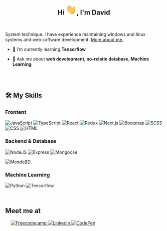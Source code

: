 <section>
<div align="center">
  <h1 align="center">Hi <img width="35" src="https://github.com/1999AZZAR/1999AZZAR/blob/main/resources/img/waving.gif">, I'm David</h1>
</div>

&emsp;
<div
  <h2 align="left">System technique. I have experience maintaining windows and linux systems and web software development.</h2>
  <a href="https://main--imaginative-clafoutis-b4c6c7.netlify.app/">More about me.</a>

<!--
- 🔭 I’m currently working on [Mentor Bot](https://mentor.love/) for CYF Products. 

- 📚 I'm also doing the [Immersive Engineering Course](https://github.com/CodeYourFuture/immersive-go-course), a program aimed at Site Reliability Engineering designed by CodeYourFuture in partnership with [Slack](https://slack.com/).
-->

- 🌱 I’m currently learning **Tensorflow**

- 💬 Ask me about **web development, no-relatio database, Machine Learning**
</div>
</section>
  
<br /><br />

<section>

## 🛠️ My Skills
### Frontent
![JavaScript](https://img.shields.io/badge/-JavaScript-111?&logo=JavaScript)
![TypeScript](https://img.shields.io/badge/-TypeScript-111?&logo=TypeScript&logoColor=007ACC)
![React](https://img.shields.io/badge/-React-111?&logo=React)
![Redux](https://img.shields.io/badge/-Redux-111?&logo=Redux)
![Next.js](https://img.shields.io/badge/-Next.js-111?&logo=Next.js)
![Bootstrap](https://img.shields.io/badge/-Bootstrap-111?&logo=Bootstrap)
![SCSS](https://img.shields.io/badge/-Tailwind-111?&logo=Tailwind)
![CSS](https://img.shields.io/badge/-CSS-111?&logo=CSS3)
![HTML](https://img.shields.io/badge/-HTML-111?&logo=HTML5)
<!--
![GraphQL](https://img.shields.io/badge/-GraphQL-111?&logo=GraphQL)
![Python](https://img.shields.io/badge/-Python-111?&logo=Python)
-->
### Backend & Database
![NodeJS](https://img.shields.io/badge/-NodeJS-111?&logo=NodeJS)
![Express](https://img.shields.io/badge/-Express-111?&logo=Express)
![Mongoose](https://img.shields.io/badge/-Mongoose-111?&logo=Mongoose)
  
![MondoBD](https://img.shields.io/badge/-MondoBD-111?&logo=MondoBD)
### Machine Learning
![Python](https://img.shields.io/badge/-Python-111?&logo=Python)
![Tensorflow](https://img.shields.io/badge/-Tensorflow-111?&logo=Tensorflow)
</section>

<br />

<section>
  
## Meet me at

&emsp;
<a href="https://www.freecodecamp.org/DevDavidleon">
    ![Freecodecamp](https://img.shields.io/badge/-Freecodecamp-111?&logo=Freecodecamp)
</a>
<a href="https://www.linkedin.com/in/jes%C3%BAs-david-le%C3%B3n-chito-19a30b250/">
    ![Linkedin](https://img.shields.io/badge/-Linkedin-111?&logo=Linkedin)
</a>
<a href="https://replit.com/@J-DavidDavid3">
    ![CodePen](https://img.shields.io/badge/-Replit-111?&logo=Replit)
</a>
  
<!--  
<a href="https://stackoverflow.com/users/14958897/berkeli">
    ![StackOverflow: berkeli](https://img.shields.io/stackexchange/stackoverflow/r/14958897?style=social)
</a>
-->
</section

<!--
- 🔭 I’m currently working on ...
- 🌱 I’m currently learning ...
- 👯 I’m looking to collaborate on ...
- 🤔 I’m looking for help with ...
- 💬 Ask me about ...
- 📫 How to reach me: ...
- 😄 Pronouns: ...
- ⚡ Fun fact: ...
-->
